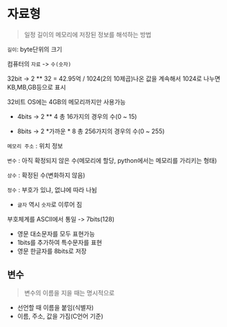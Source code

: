 # 자료형
> 일정 길이의 메모리에 저장된 정보를 해석하는 방법

`길이`: byte단위의 크기

컴퓨터의 `자료` -> `수(숫자)`

32bit -> 2 ** 32 = 42.95억 / 1024(2의 10제곱)나온 값을 계속해서  1024로 나누면 KB,MB,GB등으로 표시 

32비트 OS에는 4GB의 메모리까지만 사용가능

* 4bits -> 2 ** 4 총 16가지의 경우의 수(0 ~ 15)

* 8bits -> 2 *가까운 * 8 총 256가지의 경우의 수(0 ~ 255)

`메모리 주소` : 위치 정보

`변수` : 아직 확정되지 않은 수(메모리에 할당, python에서는 메모리를 가리키는 형태)

`상수` : 확정된 수(변화하지 않음)

`정수` : 부호가 있냐, 없냐에 따라 나뉨

* `글자` 역시 `숫자`로 이루어 짐

부호체계를 ASCII에서 통일 -> 7bits(128)

* 영문 대소문자를 모두 표현가능
* 1bits를 추가하여 특수문자를 표현
* 영문 한글자를 8bits로 저장

## 변수
> 변수의 이름을 지을 때는 명시적으로

* 선언할 때 이름을 붙임(식별자)
* 이름, 주소, 값을 가짐(C언어 기준)
